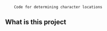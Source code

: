  <!-- onClick={(e) => {
          const x = e.pageX;
          const y = e.pageY;
          const height = document.documentElement.scrollHeight;
          const width = document.documentElement.scrollWidth;
          const percentX = Math.floor((x / width) * 100);
          const percentY = Math.floor((y / height) * 100);
          console.log(percentX, percentY);
        }} -->

        Code for determining character locations
## What is this project

